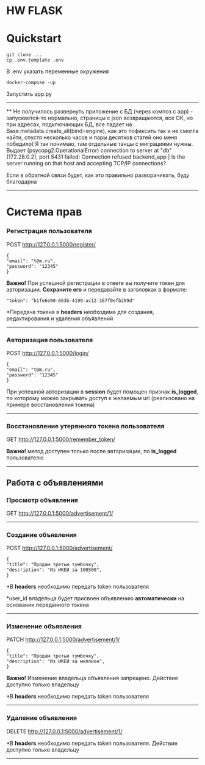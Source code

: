 # HW FLASK

# Quickstart

    git clone ...
    cp .env.template .env

В .env указать переменные окружения

    docker-compose -up
    
Запустить app.py
___

** Не получилось развернуть приложение с БД (через композ с app) - запускается-то нормально, страницы с json возвращаются, все ОК, но
при адресах, подключающих БД, все падает на Base.metadata.create_all(bind=engine),
как это пофиксить так и не смогла найти, спустя несколько часов и пары десятков статей оно меня победило( Я так понимаю, там отдельные танцы 
  с миграциями нужны. Выдает (psycopg2.OperationalError) connection to server at "db" (172.28.0.2),
port 5431 failed: Connection refused
backend_app  |  Is the server running on that host and accepting TCP/IP connections?

Если в обратной связи будет, как это правильно разворачивать, буду благодарна
_____________________
# Система прав

### Регистрация пользователя 

POST http://127.0.0.1:5000/register/

    {
    "email": "t@m.ru",
    "password": "12345"
    }

**Важно!** При успешной регистрации в ответе вы получите токен для авторизации.  **Сохраните его** и передавайте в заголовках в формате:

    "token": "b1fe6e90-663b-4199-ac12-167f0efb209d"

*Передача токена в **headers** необходима для создания, редактирования и удаления объявлений
_____________________________

### Авторизация пользователя 

POST http://127.0.0.1:5000/login/

    {
    "email": "t@m.ru",
    "password": "12345"
    }

При успешной авторизации в **session** будет помощен признак **is_logged**, по которому можно закрывать доступ к желаемым url (реализовано на примере восстановления токена)
_____________________________

### Восстановление утерянного токена пользователя

GET http://127.0.0.1:5000/remember_token/

**Важно!** метод доступен только после авторизации, по **is_logged** пользователю
_____________________________________________
## Работа с объявлениями
### Просмотр объявления

GET http://127.0.0.1:5000/advertisement/1/

_________________________________________________________
### Создание объявления

POST http://127.0.0.1:5000/advertisement/

    {
    "title": "Продам третью тумбочку",
    "description": "Из ИКЕИ за 100500",
    }

*B **headers** необходимо передать token пользователя

*user_id владельца будет присвоен объявлению **автоматически** на основании переданного токена
_________________________________________________________
### Изменение объявления 

PATCH http://127.0.0.1:5000/advertisement/1/

    {
    "title": "Продам третью тумбочку",
    "description": "Из ИКЕИ за миллион",
    }

**Важно!** Изменение владельца объявления запрещено. Действие доступно только владельцу

*B **headers** необходимо передать token пользователя
_________________________________________________________
### Удаление объявления 

DELETE http://127.0.0.1:5000/advertisement/1/

*B **headers** необходимо передать token пользователя. Действие доступно только владельцу
______________________________________________________

